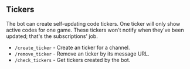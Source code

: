 ## Tickers
The bot can create self-updating code tickers. One ticker will only show active codes for one game. These tickers won't notify when they've been updated; that's the subscriptions' job.
- `/create_ticker` - Create an ticker for a channel.
- `/remove_ticker` - Remove an ticker by its message URL.
- `/check_tickers` - Get tickers created by the bot.